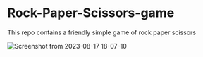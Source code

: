 # Rock-Paper-Scissors-game
This repo contains a friendly simple game of rock paper scissors 

![Screenshot from 2023-08-17 18-07-10](https://github.com/sohamd05/Rock-Paper-Scissors-game/assets/118821338/fd4fcbb8-7204-45fb-8030-b00b8751b6a7)
